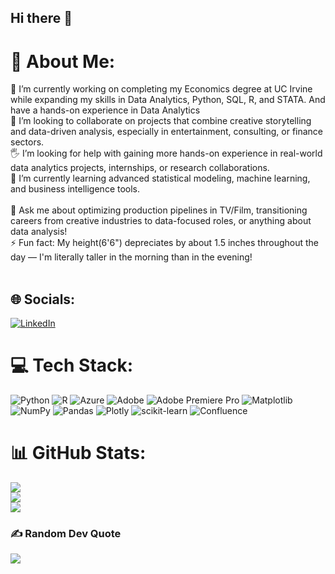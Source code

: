 ## Hi there 👋

# 💫 About Me:
🎥 I’m currently working on completing my Economics degree at UC Irvine while expanding my skills in Data Analytics, Python, SQL, R, and STATA. And have a hands-on experience in Data Analytics<br>🤝 I’m looking to collaborate on projects that combine creative storytelling and data-driven analysis, especially in entertainment, consulting, or finance sectors.<br>🖐️ I’m looking for help with gaining more hands-on experience in real-world data analytics projects, internships, or research collaborations.<br>🌱 I’m currently learning advanced statistical modeling, machine learning, and business intelligence tools.<br><br>💬 Ask me about optimizing production pipelines in TV/Film, transitioning careers from creative industries to data-focused roles, or anything about data analysis!<br>⚡ Fun fact: My height(6'6") depreciates by about 1.5 inches throughout the day — I'm literally taller in the morning than in the evening!<br><br>


## 🌐 Socials:
[![LinkedIn](https://img.shields.io/badge/LinkedIn-%230077B5.svg?logo=linkedin&logoColor=white)](https://linkedin.com/in/www.linkedin.com/in/nikolai-kaplunov-41532724a) 

# 💻 Tech Stack:
![Python](https://img.shields.io/badge/python-3670A0?style=for-the-badge&logo=python&logoColor=ffdd54) ![R](https://img.shields.io/badge/r-%23276DC3.svg?style=for-the-badge&logo=r&logoColor=white) ![Azure](https://img.shields.io/badge/azure-%230072C6.svg?style=for-the-badge&logo=microsoftazure&logoColor=white) ![Adobe](https://img.shields.io/badge/adobe-%23FF0000.svg?style=for-the-badge&logo=adobe&logoColor=white) ![Adobe Premiere Pro](https://img.shields.io/badge/Adobe%20Premiere%20Pro-9999FF.svg?style=for-the-badge&logo=Adobe%20Premiere%20Pro&logoColor=white) ![Matplotlib](https://img.shields.io/badge/Matplotlib-%23ffffff.svg?style=for-the-badge&logo=Matplotlib&logoColor=black) ![NumPy](https://img.shields.io/badge/numpy-%23013243.svg?style=for-the-badge&logo=numpy&logoColor=white) ![Pandas](https://img.shields.io/badge/pandas-%23150458.svg?style=for-the-badge&logo=pandas&logoColor=white) ![Plotly](https://img.shields.io/badge/Plotly-%233F4F75.svg?style=for-the-badge&logo=plotly&logoColor=white) ![scikit-learn](https://img.shields.io/badge/scikit--learn-%23F7931E.svg?style=for-the-badge&logo=scikit-learn&logoColor=white) ![Confluence](https://img.shields.io/badge/confluence-%23172BF4.svg?style=for-the-badge&logo=confluence&logoColor=white)
# 📊 GitHub Stats:
![](https://github-readme-stats.vercel.app/api?username=nikaplunov&theme=dark&hide_border=false&include_all_commits=false&count_private=false)<br/>
![](https://nirzak-streak-stats.vercel.app/?user=nikaplunov&theme=dark&hide_border=false)<br/>
![](https://github-readme-stats.vercel.app/api/top-langs/?username=nikaplunov&theme=dark&hide_border=false&include_all_commits=false&count_private=false&layout=compact)

### ✍️ Random Dev Quote
![](https://quotes-github-readme.vercel.app/api?type=horizontal&theme=tokyonight)

